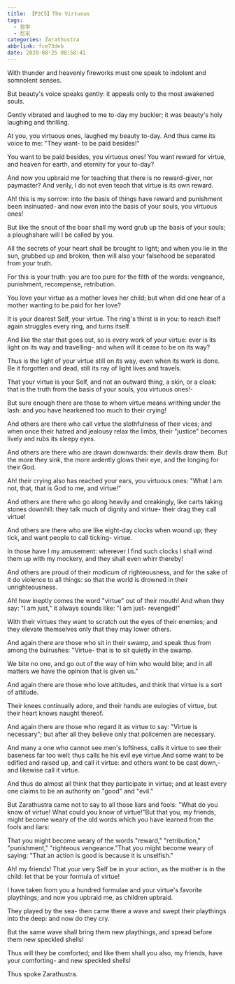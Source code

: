 ```yaml
---
title: 【P2C5】The Virtuous
tags:
  - 哲学
  - 尼采
categories: Zarathustra
abbrlink: fce73deb
date: 2020-08-25 08:58:41
---
```

With thunder and heavenly fireworks must one speak to indolent and somnolent senses.

But beauty's voice speaks gently: it appeals only to the most awakened souls.
<!-- more -->
Gently vibrated and laughed to me to-day my buckler; it was beauty's holy laughing and thrilling.

At you, you virtuous ones, laughed my beauty to-day. And thus came its voice to me: "They want- to be paid besides!"

You want to be paid besides, you virtuous ones! You want reward for virtue, and heaven for earth, and eternity for your to-day?

And now you upbraid me for teaching that there is no reward-giver, nor paymaster? And verily, I do not even teach that virtue is its own reward.

Ah! this is my sorrow: into the basis of things have reward and punishment been insinuated- and now even into the basis of your souls, you virtuous ones!

But like the snout of the boar shall my word grub up the basis of your souls; a ploughshare will I be called by you.

All the secrets of your heart shall be brought to light; and when you lie in the sun, grubbed up and broken, then will also your falsehood be separated from your truth.

For this is your truth: you are too pure for the filth of the words: vengeance, punishment, recompense, retribution.

You love your virtue as a mother loves her child; but when did one hear of a mother wanting to be paid for her love?

It is your dearest Self, your virtue. The ring's thirst is in you: to reach itself again struggles every ring, and turns itself.

And like the star that goes out, so is every work of your virtue: ever is its light on its way and travelling- and when will it cease to be on its way?

Thus is the light of your virtue still on its way, even when its work is done. Be it forgotten and dead, still its ray of light lives and travels.

That your virtue is your Self, and not an outward thing, a skin, or a cloak: that is the truth from the basis of your souls, you virtuous ones!-

But sure enough there are those to whom virtue means writhing under the lash: and you have hearkened too much to their crying!

And others are there who call virtue the slothfulness of their vices; and when once their hatred and jealousy relax the limbs, their "justice" becomes lively and rubs its sleepy eyes.

And others are there who are drawn downwards: their devils draw them. But the more they sink, the more ardently glows their eye, and the longing for their God.

Ah! their crying also has reached your ears, you virtuous ones: "What I am not, that, that is God to me, and virtue!"

And others are there who go along heavily and creakingly, like carts taking stones downhill: they talk much of dignity and virtue- their drag they call virtue!

And others are there who are like eight-day clocks when wound up; they tick, and want people to call ticking- virtue.

In those have I my amusement: wherever I find such clocks I shall wind them up with my mockery, and they shall even whirr thereby!

And others are proud of their modicum of righteousness, and for the sake of it do violence to all things: so that the world is drowned in their unrighteousness.

Ah! how ineptly comes the word "virtue" out of their mouth! And when they say: "I am just," it always sounds like: "I am just- revenged!"

With their virtues they want to scratch out the eyes of their enemies; and they elevate themselves only that they may lower others.

And again there are those who sit in their swamp, and speak thus from among the bulrushes: "Virtue- that is to sit quietly in the swamp.

We bite no one, and go out of the way of him who would bite; and in all matters we have the opinion that is given us."

And again there are those who love attitudes, and think that virtue is a sort of attitude.

Their knees continually adore, and their hands are eulogies of virtue, but their heart knows naught thereof.

And again there are those who regard it as virtue to say: "Virtue is necessary"; but after all they believe only that policemen are necessary.

And many a one who cannot see men's loftiness, calls it virtue to see their baseness far too well: thus calls he his evil eye virtue.And some want to be edified and raised up, and call it virtue: and others want to be cast down,- and likewise call it virtue.

And thus do almost all think that they participate in virtue; and at least every one claims to be an authority on "good" and "evil."

But Zarathustra came not to say to all those liars and fools: "What do you know of virtue! What could you know of virtue!"But that you, my friends, might become weary of the old words which you have learned from the fools and liars:

That you might become weary of the words "reward," "retribution," "punishment," "righteous vengeance."That you might become weary of saying: "That an action is good is because it is unselfish."

Ah! my friends! That your very Self be in your action, as the mother is in the child: let that be your formula of virtue!

I have taken from you a hundred formulae and your virtue's favorite playthings; and now you upbraid me, as children upbraid.

They played by the sea- then came there a wave and swept their playthings into the deep: and now do they cry.

But the same wave shall bring them new playthings, and spread before them new speckled shells!

Thus will they be comforted; and like them shall you also, my friends, have your comforting- and new speckled shells!

Thus spoke Zarathustra.
